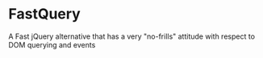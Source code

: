 FastQuery
=========

A Fast jQuery alternative that has a very "no-frills" attitude with respect to DOM querying and events
